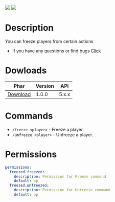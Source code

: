 [![](https://poggit.pmmp.io/shield.state/Freezed)](https://poggit.pmmp.io/p/Freezed)
[![](https://poggit.pmmp.io/shield.dl.total/Freezed)](https://poggit.pmmp.io/p/Freezed)

# Description
You can freeze players from certain actions
- If you have any questions or find bugs [Click](https://github.com/Xsirot/Freezed/issues/new)

# Dowloads
| Phar | Version | API |
|---|---|---|
| [Download](https://github.com/Xsirot/Freezed/releases/download/V1.0.0/Freezed_v1.0.0.phar) | 1.0.0 | 5.x.x |

# Commands
- `/freeze <player>` - Freeze a player.
- `/unfreeze <player>` - Unfreeze a player.

# Permissions
```YAML
permissions:
  freezed.freezed:
    description: Permission for Freeze command
    default: op
  freezed.unfreezed:
    description: Permission for Unfreeze command
    default: op
```
